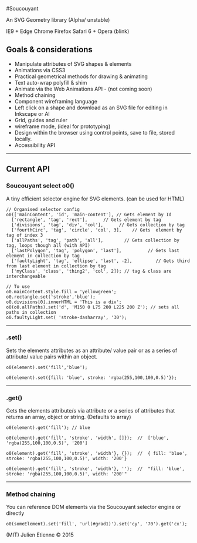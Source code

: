 

#Soucouyant

An SVG Geometry library 
(Alpha/ unstable)

IE9 +
Edge
Chrome
Firefox
Safari 6 +
Opera (blink)



## Goals & considerations

- Manipulate attributes of SVG shapes & elements
- Animations via CSS3
- Practical geometrical methods for drawing & animating
- Text auto-wrap polyfill & shim
- Animate via the Web Animations API - (not coming soon)
- Method chaining
- Component wireframing language
- Left click on a shape and download as an SVG file for editing in Inkscape or AI  
- Grid, guides and ruler
- wireframe mode, (ideal for prototyping)
- Design within the browser using control points, save to file, stored locally.
- Accessibility API

---
## Current API

### Soucouyant select  o0() 

A tiny efficient selector engine for SVG elements. (can be used for HTML)

    // Organised selector config
    o0(['mainContent', 'id', 'main-content'], // Gets element by Id
      ['rectangle', 'tag', 'rect'],      // Gets element by tag
      ['divisions', 'tag', 'div', 'col'],      // Gets collection by tag
      ['fourthCirc', 'tag', 'circle', 'col', 3],    // Gets  element by tag of index 3 
      ['allPaths', 'tag', 'path', 'all'],        // Gets collection by tag, loops though all (with API)
      ['lastPolygon', 'tag', 'polygon', 'last'],          // Gets last element in collection by tag
      ['faultyLight', 'tag', 'ellipse', 'last', -2],         // Gets third from last element in collection by tag 
      ['myClass', 'class', 'thing2', 'col', 2]); // tag & class are interchangeable

    // To use
    o0.mainContent.style.fill = 'yellowgreen';
    o0.rectangle.set('stroke','blue');
    o0.divisions[0].innerHTML = 'This is a div';
    o0(o0.allPaths).set('d', 'M150 0 L75 200 L225 200 Z'); // sets all paths in collection
    o0.faultyLight.set( 'stroke-dasharray', '30');

---
### .set()

Sets the elements attributes as an attribute/ value pair or as a series of 
attribute/ value pairs within an object.

    o0(element).set('fill','blue');
    
    o0(element).set({fill: 'blue', stroke: 'rgba(255,100,100,0.5)'});

---
### .get()

Gets the elements attribute/s via attribute or a series of attributes that returns an array, object or string. (Defaults to array)

    o0(element).get('fill'); // blue
    
    o0(element).get('fill', 'stroke', 'width', []});  //  ['blue', 'rgba(255,100,100,0.5)', '200']
    
    o0(element).get('fill', 'stroke', 'width'}, {});  //  { fill: 'blue', stroke: 'rgba(255,100,100,0.5)', width: '200'}
    
    o0(element).get('fill', 'stroke', 'width'}, '');  //  "fill: 'blue', stroke: 'rgba(255,100,100,0.5)', width: '200'"

---
### Method chaining
You can reference DOM elements via the Soucouyant selector engine or directly

    o0(someElement).set('fill', 'url(#grad1)').set('cy', '70').get('cx');

(MIT)
Julien Etienne © 2015
